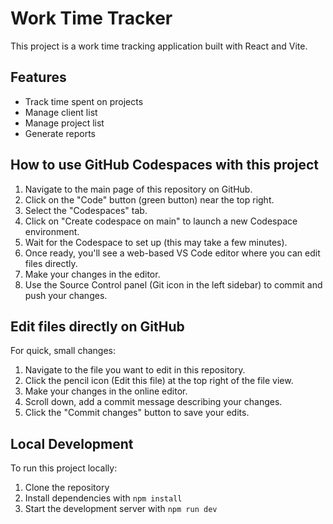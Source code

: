 # Work Time Tracker

This project is a work time tracking application built with React and Vite.

## Features

- Track time spent on projects
- Manage client list
- Manage project list
- Generate reports

## How to use GitHub Codespaces with this project

1. Navigate to the main page of this repository on GitHub.
2. Click on the "Code" button (green button) near the top right.
3. Select the "Codespaces" tab.
4. Click on "Create codespace on main" to launch a new Codespace environment.
5. Wait for the Codespace to set up (this may take a few minutes).
6. Once ready, you'll see a web-based VS Code editor where you can edit files directly.
7. Make your changes in the editor.
8. Use the Source Control panel (Git icon in the left sidebar) to commit and push your changes.

## Edit files directly on GitHub

For quick, small changes:

1. Navigate to the file you want to edit in this repository.
2. Click the pencil icon (Edit this file) at the top right of the file view.
3. Make your changes in the online editor.
4. Scroll down, add a commit message describing your changes.
5. Click the "Commit changes" button to save your edits.

## Local Development

To run this project locally:

1. Clone the repository
2. Install dependencies with `npm install`
3. Start the development server with `npm run dev`
